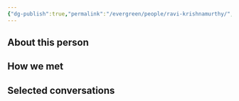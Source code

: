 ```yaml
---
{"dg-publish":true,"permalink":"/evergreen/people/ravi-krishnamurthy/","tags":["people"]}
---
```


## About this person


## How we met


## Selected conversations
